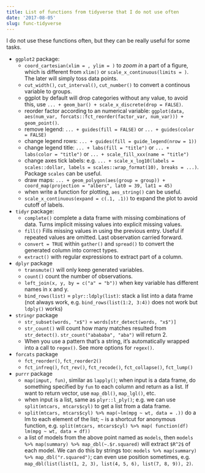 ```yaml
---
title: List of functions from tidyverse that I do not use often
date: '2017-08-05'
slug: func-tidyverse
---
```


I do not use these functions often, but they can be really useful for some tasks.

- `ggplot2` package:
  + `coord_cartesian(xlim = , ylim = )` to _zoom in_ a part of a figure, which is different from `xlim()` or `scale_x_continuous(limits = )`. The later will simply toss data points.
  + `cut_width()`, `cut_interval()`, `cut_number()` to convert a continous variable to groups.
  + ggplot by default will drop categories without any value, to avoid this, use `... + geom_bar() + scale_x_discrete(drop = FALSE)`.
  + reorder factor according to an numerical variable: `ggplot(data, aes(num_var, forcats::fct_reorder(factor_var, num_var))) + geom_point()`.
  + remove legend: `... + guides(fill = FALSE)` or `... + guides(color = FALSE)`
  + change legend rows: `... + guides(fill = guide_legend(nrow = 1))`
  + change legend title: `... + labs(fill = "title")` or `... + labs(color = "title")` or `... + scale_fill_xxx(name = "title")`
  + change axes tick labels: e.g. `... + scale_x_log10(labels = scales::dollar, labels = scales::wrap_format(10), breaks = ...)`. Package `scales` can be useful.
  + draw maps: `... + geom_polygon(aes(group = group)) + coord_map(projection = "albers", lat0 = 39, lat1 = 45)`
  + when write a function for plotting, `aes_string()` can be useful.
  + `scale_x_continuous(expand = c(.1, .1))` to expand the plot to avoid cutoff of labels.
- `tidyr` package:
  + `complete()` complete a data frame with missing combinations of data. Turns implicit missing values into explicit missing values.
  + `fill()` Fills missing values in using the previous entry. Useful if repeated values are omitted. Last observation carried forward.
  + `convert = TRUE` within `gather()` and `spread()` to convert the generated column into correct types.
  + `extract()` with regular expressions to extract part of a column.
- `dplyr` package
  + `transmute()` will only keep generated variables.
  + `count()` count the number of observations.
  + `left_join(x, y, by = c("a" = "b"))` when key variable has different names in x and y.
  + `bind_rows(list)` = `plyr::ldply(list)`: stack a list into a data frame (not always work, e.g. `bind_rows(list(1:2, 3:4))` does not work but `ldply()` works)
- `stringr` package
  + `str_subset(words, "x$")` = `words[str_detect(words, "x$")]`
  + `str_count()` will count how many matches resulted from `str_detect()`. `str_count("abababa", "aba")` will return 2.
  + When you use a pattern that’s a string, it’s automatically wrapped into a call to `regex()`. See more options for `regex()`.
- `forcats` package
  + `fct_reorder()`, `fct_reorder2()`
  + `fct_infreq()`, `fct_rev()`, `fct_recode()`, `fct_collapse()`, `fct_lump()`
- `purrr` package
  + `map(imput, fun)`, similar as `lapply()`; when input is a data frame, do something specified by `fun` to each column and return as a list. If want to return vector, use `map_dbl()`, `map_lgl()`, etc.
  + when input is a list, same as `plyr::l_ply()`; e.g. we can use `split(mtcars, mtcars$cyl)` to get a list from a data frame.
  +  `split(mtcars, mtcars$cyl) %>% map(~lm(mpg ~ wt, data = .))` do a lm to each element of the list; `~` is a shortcut for anonymous function, e.g. `split(mtcars, mtcars$cyl) %>% map( function(df) lm(mpg ~ wt, data = df))`
  + a list of models from the above point named as `models`, then `models %>% map(summary) %>% map_dbl(~.$r.squared)` will extract `$R^2$` of each model. We can do this by strings too: `models %>% map(summary) %>% map_dbl("r.squared")`; can even use position sometimes, e.g. ` map_dbl(list(list(1, 2, 3), list(4, 5, 6), list(7, 8, 9)), 2)`.
